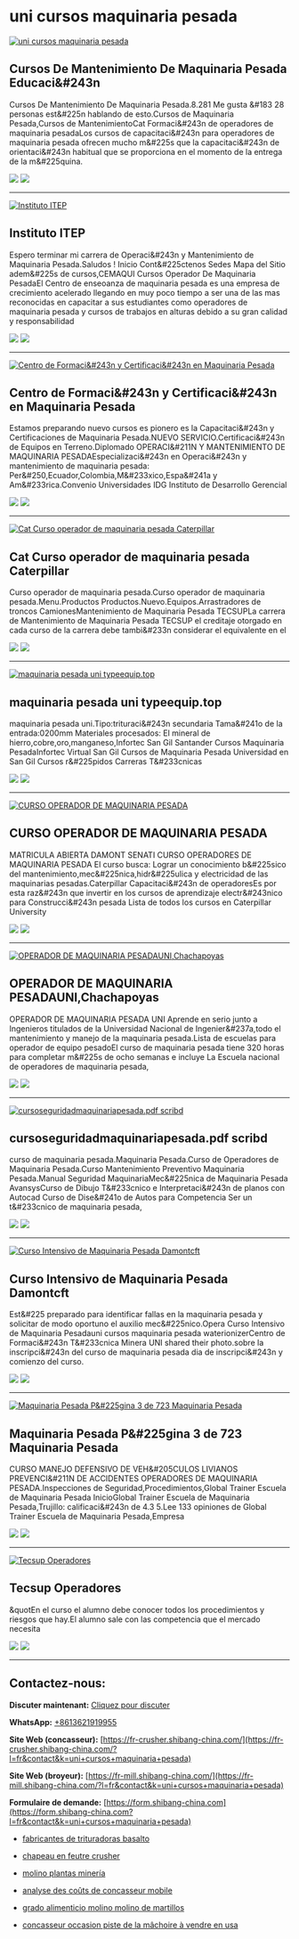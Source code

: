 # uni cursos maquinaria pesada

<a href="https://swt.shibang-china.com/?l=fr&img&k=uni+cursos+maquinaria+pesada" target="_blank">![uni cursos maquinaria pesada](http://static.shibang-china.com/all-800x300/1493.jpg)</a>

## Cursos De Mantenimiento De Maquinaria Pesada Educaci&#243n
Cursos De Mantenimiento De Maquinaria Pesada.8.281 Me gusta &#183 28 personas est&#225n hablando de esto.Cursos de Maquinaria Pesada,Cursos de MantenimientoCat Formaci&#243n de operadores de maquinaria pesadaLos cursos de capacitaci&#243n para operadores de maquinaria pesada ofrecen mucho m&#225s que la capacitaci&#243n de orientaci&#243n habitual que se proporciona en el momento de la entrega de la m&#225quina.


<a href="https://whatsapp.shibangsoft.com/WhatsApp.php" target="_blank" title="WhatsApp">![](http://static.shibang-china.com/icon/whatsapp.png)</a> <a href="https://swt.shibang-china.com/?l=fr&icon&k=uni+cursos+maquinaria+pesada" target="_blank">![](http://static.shibang-china.com/icon/chat-fr.png)</a>

---

<a href="https://swt.shibang-china.com/?l=fr&img&k=uni+cursos+maquinaria+pesada" target="_blank">![Instituto ITEP](http://static.shibang-china.com/all-800x300/1413.jpg)</a>

## Instituto ITEP
Espero terminar mi carrera de Operaci&#243n y Mantenimiento de Maquinaria Pesada.Saludos ! Inicio Cont&#225ctenos Sedes Mapa del Sitio adem&#225s de cursos,CEMAQUI Cursos Operador De Maquinaria PesadaEl Centro de enseoanza de maquinaria pesada es una empresa de crecimiento acelerado llegando en muy poco tiempo a ser una de las mas reconocidas en capacitar a sus estudiantes como operadores de maquinaria pesada y cursos de trabajos en alturas debido a su gran calidad y responsabilidad


<a href="https://whatsapp.shibangsoft.com/WhatsApp.php" target="_blank" title="WhatsApp">![](http://static.shibang-china.com/icon/whatsapp.png)</a> <a href="https://swt.shibang-china.com/?l=fr&icon&k=uni+cursos+maquinaria+pesada" target="_blank">![](http://static.shibang-china.com/icon/chat-fr.png)</a>

---

<a href="https://swt.shibang-china.com/?l=fr&img&k=uni+cursos+maquinaria+pesada" target="_blank">![Centro de Formaci&#243n y Certificaci&#243n en Maquinaria Pesada](http://static.shibang-china.com/all-800x300/706.jpg)</a>

## Centro de Formaci&#243n y Certificaci&#243n en Maquinaria Pesada
Estamos preparando nuevo cursos es pionero es la Capacitaci&#243n y Certificaciones de Maquinaria Pesada.NUEVO SERVICIO.Certificaci&#243n de Equipos en Terreno.Diplomado OPERACI&#211N Y MANTENIMIENTO DE MAQUINARIA PESADAEspecializaci&#243n en Operaci&#243n y mantenimiento de maquinaria pesada: Per&#250,Ecuador,Colombia,M&#233xico,Espa&#241a y Am&#233rica.Convenio Universidades IDG Instituto de Desarrollo Gerencial


<a href="https://whatsapp.shibangsoft.com/WhatsApp.php" target="_blank" title="WhatsApp">![](http://static.shibang-china.com/icon/whatsapp.png)</a> <a href="https://swt.shibang-china.com/?l=fr&icon&k=uni+cursos+maquinaria+pesada" target="_blank">![](http://static.shibang-china.com/icon/chat-fr.png)</a>

---

<a href="https://swt.shibang-china.com/?l=fr&img&k=uni+cursos+maquinaria+pesada" target="_blank">![Cat Curso operador de maquinaria pesada Caterpillar](http://static.shibang-china.com/all-800x300/246.jpg)</a>

## Cat Curso operador de maquinaria pesada Caterpillar
Curso operador de maquinaria pesada.Curso operador de maquinaria pesada.Menu.Productos Productos.Nuevo.Equipos.Arrastradores de troncos CamionesMantenimiento de Maquinaria Pesada TECSUPLa carrera de Mantenimiento de Maquinaria Pesada TECSUP el creditaje otorgado en cada curso de la carrera debe tambi&#233n considerar el equivalente en el


<a href="https://whatsapp.shibangsoft.com/WhatsApp.php" target="_blank" title="WhatsApp">![](http://static.shibang-china.com/icon/whatsapp.png)</a> <a href="https://swt.shibang-china.com/?l=fr&icon&k=uni+cursos+maquinaria+pesada" target="_blank">![](http://static.shibang-china.com/icon/chat-fr.png)</a>

---

<a href="https://swt.shibang-china.com/?l=fr&img&k=uni+cursos+maquinaria+pesada" target="_blank">![maquinaria pesada uni typeequip.top](http://static.shibang-china.com/all-800x300/909.jpg)</a>

## maquinaria pesada uni typeequip.top
maquinaria pesada uni.Tipo:trituraci&#243n secundaria Tama&#241o de la entrada:0200mm Materiales procesados: El mineral de hierro,cobre,oro,manganeso,Infortec San Gil Santander Cursos Maquinaria PesadaInfortec Virtual San Gil Cursos de Maquinaria Pesada Universidad en San Gil Cursos r&#225pidos Carreras T&#233cnicas


<a href="https://whatsapp.shibangsoft.com/WhatsApp.php" target="_blank" title="WhatsApp">![](http://static.shibang-china.com/icon/whatsapp.png)</a> <a href="https://swt.shibang-china.com/?l=fr&icon&k=uni+cursos+maquinaria+pesada" target="_blank">![](http://static.shibang-china.com/icon/chat-fr.png)</a>

---

<a href="https://swt.shibang-china.com/?l=fr&img&k=uni+cursos+maquinaria+pesada" target="_blank">![CURSO OPERADOR DE MAQUINARIA PESADA](http://static.shibang-china.com/all-800x300/1357.jpg)</a>

## CURSO OPERADOR DE MAQUINARIA PESADA
MATRICULA ABIERTA DAMONT SENATI CURSO OPERADORES DE MAQUINARIA PESADA El curso busca: Lograr un conocimiento b&#225sico del mantenimiento,mec&#225nica,hidr&#225ulica y electricidad de las maquinarias pesadas.Caterpillar Capacitaci&#243n de operadoresEs por esta raz&#243n que invertir en los cursos de aprendizaje electr&#243nico para Construcci&#243n pesada Lista de todos los cursos en Caterpillar University


<a href="https://whatsapp.shibangsoft.com/WhatsApp.php" target="_blank" title="WhatsApp">![](http://static.shibang-china.com/icon/whatsapp.png)</a> <a href="https://swt.shibang-china.com/?l=fr&icon&k=uni+cursos+maquinaria+pesada" target="_blank">![](http://static.shibang-china.com/icon/chat-fr.png)</a>

---

<a href="https://swt.shibang-china.com/?l=fr&img&k=uni+cursos+maquinaria+pesada" target="_blank">![OPERADOR DE MAQUINARIA PESADAUNI,Chachapoyas](http://static.shibang-china.com/all-800x300/525.jpg)</a>

## OPERADOR DE MAQUINARIA PESADAUNI,Chachapoyas
OPERADOR DE MAQUINARIA PESADA UNI Aprende en serio junto a Ingenieros titulados de la Universidad Nacional de Ingenier&#237a,todo el mantenimiento y manejo de la maquinaria pesada.Lista de escuelas para operador de equipo pesadoEl curso de maquinaria pesada tiene 320 horas para completar m&#225s de ocho semanas e incluye La Escuela nacional de operadores de maquinaria pesada,


<a href="https://whatsapp.shibangsoft.com/WhatsApp.php" target="_blank" title="WhatsApp">![](http://static.shibang-china.com/icon/whatsapp.png)</a> <a href="https://swt.shibang-china.com/?l=fr&icon&k=uni+cursos+maquinaria+pesada" target="_blank">![](http://static.shibang-china.com/icon/chat-fr.png)</a>

---

<a href="https://swt.shibang-china.com/?l=fr&img&k=uni+cursos+maquinaria+pesada" target="_blank">![cursoseguridadmaquinariapesada.pdf scribd](http://static.shibang-china.com/all-800x300/1367.jpg)</a>

## cursoseguridadmaquinariapesada.pdf scribd
curso de maquinaria pesada.Maquinaria Pesada.Curso de Operadores de Maquinaria Pesada.Curso Mantenimiento Preventivo Maquinaria Pesada.Manual Seguridad MaquinariaMec&#225nica de Maquinaria Pesada AvansysCurso de Dibujo T&#233cnico e Interpretaci&#243n de planos con Autocad Curso de Dise&#241o de Autos para Competencia Ser un t&#233cnico de maquinaria pesada,


<a href="https://whatsapp.shibangsoft.com/WhatsApp.php" target="_blank" title="WhatsApp">![](http://static.shibang-china.com/icon/whatsapp.png)</a> <a href="https://swt.shibang-china.com/?l=fr&icon&k=uni+cursos+maquinaria+pesada" target="_blank">![](http://static.shibang-china.com/icon/chat-fr.png)</a>

---

<a href="https://swt.shibang-china.com/?l=fr&img&k=uni+cursos+maquinaria+pesada" target="_blank">![Curso Intensivo de Maquinaria Pesada Damontcft](http://static.shibang-china.com/all-800x300/1087.jpg)</a>

## Curso Intensivo de Maquinaria Pesada Damontcft
Est&#225 preparado para identificar fallas en la maquinaria pesada y solicitar de modo oportuno el auxilio mec&#225nico.Opera Curso Intensivo de Maquinaria Pesadauni cursos maquinaria pesada waterionizerCentro de Formaci&#243n T&#233cnica Minera UNI shared their photo.sobre la inscripci&#243n del curso de maquinaria pesada dia de inscripci&#243n y comienzo del curso.


<a href="https://whatsapp.shibangsoft.com/WhatsApp.php" target="_blank" title="WhatsApp">![](http://static.shibang-china.com/icon/whatsapp.png)</a> <a href="https://swt.shibang-china.com/?l=fr&icon&k=uni+cursos+maquinaria+pesada" target="_blank">![](http://static.shibang-china.com/icon/chat-fr.png)</a>

---

<a href="https://swt.shibang-china.com/?l=fr&img&k=uni+cursos+maquinaria+pesada" target="_blank">![Maquinaria Pesada P&#225gina 3 de 723 Maquinaria Pesada](http://static.shibang-china.com/all-800x300/93.jpg)</a>

## Maquinaria Pesada P&#225gina 3 de 723 Maquinaria Pesada
CURSO MANEJO DEFENSIVO DE VEH&#205CULOS LIVIANOS PREVENCI&#211N DE ACCIDENTES OPERADORES DE MAQUINARIA PESADA.Inspecciones de Seguridad,Procedimientos,Global Trainer Escuela de Maquinaria Pesada InicioGlobal Trainer Escuela de Maquinaria Pesada,Trujillo: calificaci&#243n de 4.3 5.Lee 133 opiniones de Global Trainer Escuela de Maquinaria Pesada,Empresa


<a href="https://whatsapp.shibangsoft.com/WhatsApp.php" target="_blank" title="WhatsApp">![](http://static.shibang-china.com/icon/whatsapp.png)</a> <a href="https://swt.shibang-china.com/?l=fr&icon&k=uni+cursos+maquinaria+pesada" target="_blank">![](http://static.shibang-china.com/icon/chat-fr.png)</a>

---

<a href="https://swt.shibang-china.com/?l=fr&img&k=uni+cursos+maquinaria+pesada" target="_blank">![Tecsup Operadores](http://static.shibang-china.com/all-800x300/639.jpg)</a>

## Tecsup Operadores
&quotEn el curso el alumno debe conocer todos los procedimientos y riesgos que hay.El alumno sale con las competencia que el mercado necesita

<a href="https://whatsapp.shibangsoft.com/WhatsApp.php" target="_blank" title="WhatsApp">![](http://static.shibang-china.com/icon/whatsapp.png)</a> <a href="https://swt.shibang-china.com/?l=fr&icon&k=uni+cursos+maquinaria+pesada" target="_blank">![](http://static.shibang-china.com/icon/chat-fr.png)</a>

---
## Contactez-nous:

**Discuter maintenant:** [Cliquez pour discuter](https://swt.shibang-china.com?l=fr&contact&k=uni+cursos+maquinaria+pesada)

**WhatsApp:**  [+8613621919955](https://whatsapp.shibangsoft.com/WhatsApp.php)

**Site Web (concasseur):** [https://fr-crusher.shibang-china.com/](https://fr-crusher.shibang-china.com/?l=fr&contact&k=uni+cursos+maquinaria+pesada)

**Site Web (broyeur):** [https://fr-mill.shibang-china.com/](https://fr-mill.shibang-china.com/?l=fr&contact&k=uni+cursos+maquinaria+pesada)

**Formulaire de demande:** [https://form.shibang-china.com](https://form.shibang-china.com?l=fr&contact&k=uni+cursos+maquinaria+pesada)

* [fabricantes de trituradoras basalto](../64/fabricantes%20de%20trituradoras%20basalto.md)

* [chapeau en feutre crusher](../61/chapeau%20en%20feutre%20crusher.md)

* [molino plantas minería](../62/molino%20plantas%20miner%C3%ADa.md)

* [analyse des coûts de concasseur mobile](../61/analyse%20des%20co%C3%BBts%20de%20concasseur%20mobile.md)

* [grado alimenticio molino molino de martillos](../64/grado%20alimenticio%20molino%20molino%20de%20martillos.md)

* [concasseur occasion piste de la mâchoire à vendre en usa](../65/concasseur%20occasion%20piste%20de%20la%20m%C3%A2choire%20%C3%A0%20vendre%20en%20usa.md)